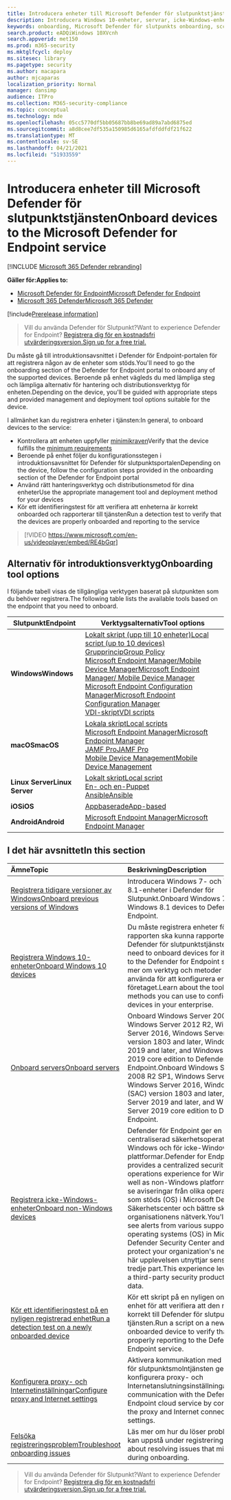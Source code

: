 ```yaml
---
title: Introducera enheter till Microsoft Defender för slutpunktstjänsten
description: Introducera Windows 10-enheter, servrar, icke-Windows-enheter och lär dig hur du kör ett identifieringstest.
keywords: onboarding, Microsoft Defender för slutpunkts onboarding, sccm, grupprincip, mdm, lokalt skript, identifieringstest
search.product: eADQiWindows 10XVcnh
search.appverid: met150
ms.prod: m365-security
ms.mktglfcycl: deploy
ms.sitesec: library
ms.pagetype: security
ms.author: macapara
author: mjcaparas
localization_priority: Normal
manager: dansimp
audience: ITPro
ms.collection: M365-security-compliance
ms.topic: conceptual
ms.technology: mde
ms.openlocfilehash: 05cc5770df5bb05687bb8be69ad89a7abd6875ed
ms.sourcegitcommit: a8d8cee7df535a150985d6165afdfddfdf21f622
ms.translationtype: MT
ms.contentlocale: sv-SE
ms.lasthandoff: 04/21/2021
ms.locfileid: "51933559"
---
```

# <a name="onboard-devices-to-the-microsoft-defender-for-endpoint-service"></a><span data-ttu-id="11f73-104">Introducera enheter till Microsoft Defender för slutpunktstjänsten</span><span class="sxs-lookup"><span data-stu-id="11f73-104">Onboard devices to the Microsoft Defender for Endpoint service</span></span>

[!INCLUDE [Microsoft 365 Defender rebranding](../../includes/microsoft-defender.md)]

<span data-ttu-id="11f73-105">**Gäller för:**</span><span class="sxs-lookup"><span data-stu-id="11f73-105">**Applies to:**</span></span>
- [<span data-ttu-id="11f73-106">Microsoft Defender för Endpoint</span><span class="sxs-lookup"><span data-stu-id="11f73-106">Microsoft Defender for Endpoint</span></span>](https://go.microsoft.com/fwlink/p/?linkid=2154037)
- [<span data-ttu-id="11f73-107">Microsoft 365 Defender</span><span class="sxs-lookup"><span data-stu-id="11f73-107">Microsoft 365 Defender</span></span>](https://go.microsoft.com/fwlink/?linkid=2118804)

[!include[Prerelease information](../../includes/prerelease.md)]

><span data-ttu-id="11f73-108">Vill du använda Defender för Slutpunkt?</span><span class="sxs-lookup"><span data-stu-id="11f73-108">Want to experience Defender for Endpoint?</span></span> [<span data-ttu-id="11f73-109">Registrera dig för en kostnadsfri utvärderingsversion.</span><span class="sxs-lookup"><span data-stu-id="11f73-109">Sign up for a free trial.</span></span>](https://www.microsoft.com/microsoft-365/windows/microsoft-defender-atp?ocid=docs-wdatp-onboardconfigure-abovefoldlink)

<span data-ttu-id="11f73-110">Du måste gå till introduktionsavsnittet i Defender för Endpoint-portalen för att registrera någon av de enheter som stöds.</span><span class="sxs-lookup"><span data-stu-id="11f73-110">You'll need to go the onboarding section of the Defender for Endpoint portal to onboard any of the supported devices.</span></span> <span data-ttu-id="11f73-111">Beroende på enhet vägleds du med lämpliga steg och lämpliga alternativ för hantering och distributionsverktyg för enheten.</span><span class="sxs-lookup"><span data-stu-id="11f73-111">Depending on the device, you'll be guided with appropriate steps and provided management and deployment tool options suitable for the device.</span></span> 

<span data-ttu-id="11f73-112">I allmänhet kan du registrera enheter i tjänsten:</span><span class="sxs-lookup"><span data-stu-id="11f73-112">In general, to onboard devices to the service:</span></span>

- <span data-ttu-id="11f73-113">Kontrollera att enheten uppfyller [minimikraven](minimum-requirements.md)</span><span class="sxs-lookup"><span data-stu-id="11f73-113">Verify that the device fulfills the [minimum requirements](minimum-requirements.md)</span></span>
- <span data-ttu-id="11f73-114">Beroende på enhet följer du konfigurationsstegen i introduktionsavsnittet för Defender för slutpunktsportalen</span><span class="sxs-lookup"><span data-stu-id="11f73-114">Depending on the device, follow the configuration steps provided in the onboarding section of the Defender for Endpoint portal</span></span>
- <span data-ttu-id="11f73-115">Använd rätt hanteringsverktyg och distributionsmetod för dina enheter</span><span class="sxs-lookup"><span data-stu-id="11f73-115">Use the appropriate management tool and deployment method for your devices</span></span>
- <span data-ttu-id="11f73-116">Kör ett identifieringstest för att verifiera att enheterna är korrekt onboarded och rapporterar till tjänsten</span><span class="sxs-lookup"><span data-stu-id="11f73-116">Run a detection test to verify that the devices are properly onboarded and reporting to the service</span></span>

>[!VIDEO https://www.microsoft.com/en-us/videoplayer/embed/RE4bGqr]

## <a name="onboarding-tool-options"></a><span data-ttu-id="11f73-117">Alternativ för introduktionsverktyg</span><span class="sxs-lookup"><span data-stu-id="11f73-117">Onboarding tool options</span></span>
<span data-ttu-id="11f73-118">I följande tabell visas de tillgängliga verktygen baserat på slutpunkten som du behöver registrera.</span><span class="sxs-lookup"><span data-stu-id="11f73-118">The following table lists the available tools based on the endpoint that you need to onboard.</span></span>

| <span data-ttu-id="11f73-119">Slutpunkt</span><span class="sxs-lookup"><span data-stu-id="11f73-119">Endpoint</span></span>     | <span data-ttu-id="11f73-120">Verktygsalternativ</span><span class="sxs-lookup"><span data-stu-id="11f73-120">Tool options</span></span>                       |
|--------------|------------------------------------------|
| <span data-ttu-id="11f73-121">**Windows**</span><span class="sxs-lookup"><span data-stu-id="11f73-121">**Windows**</span></span>  |  [<span data-ttu-id="11f73-122">Lokalt skript (upp till 10 enheter)</span><span class="sxs-lookup"><span data-stu-id="11f73-122">Local script (up to 10 devices)</span></span>](configure-endpoints-script.md) <br>  [<span data-ttu-id="11f73-123">Grupprincip</span><span class="sxs-lookup"><span data-stu-id="11f73-123">Group Policy</span></span>](configure-endpoints-gp.md) <br>  [<span data-ttu-id="11f73-124">Microsoft Endpoint Manager/Mobile Device Manager</span><span class="sxs-lookup"><span data-stu-id="11f73-124">Microsoft Endpoint Manager/ Mobile Device Manager</span></span>](configure-endpoints-mdm.md) <br>   [<span data-ttu-id="11f73-125">Microsoft Endpoint Configuration Manager</span><span class="sxs-lookup"><span data-stu-id="11f73-125">Microsoft Endpoint Configuration Manager</span></span>](configure-endpoints-sccm.md) <br> [<span data-ttu-id="11f73-126">VDI-skript</span><span class="sxs-lookup"><span data-stu-id="11f73-126">VDI scripts</span></span>](configure-endpoints-vdi.md)   |
| <span data-ttu-id="11f73-127">**macOS**</span><span class="sxs-lookup"><span data-stu-id="11f73-127">**macOS**</span></span>    | [<span data-ttu-id="11f73-128">Lokala skript</span><span class="sxs-lookup"><span data-stu-id="11f73-128">Local scripts</span></span>](mac-install-manually.md) <br> [<span data-ttu-id="11f73-129">Microsoft Endpoint Manager</span><span class="sxs-lookup"><span data-stu-id="11f73-129">Microsoft Endpoint Manager</span></span>](mac-install-with-intune.md) <br> [<span data-ttu-id="11f73-130">JAMF Pro</span><span class="sxs-lookup"><span data-stu-id="11f73-130">JAMF Pro</span></span>](mac-install-with-jamf.md) <br> [<span data-ttu-id="11f73-131">Mobile Device Management</span><span class="sxs-lookup"><span data-stu-id="11f73-131">Mobile Device Management</span></span>](mac-install-with-other-mdm.md) |
| <span data-ttu-id="11f73-132">**Linux Server**</span><span class="sxs-lookup"><span data-stu-id="11f73-132">**Linux Server**</span></span> | [<span data-ttu-id="11f73-133">Lokalt skript</span><span class="sxs-lookup"><span data-stu-id="11f73-133">Local script</span></span>](linux-install-manually.md) <br> [<span data-ttu-id="11f73-134">En- och en-</span><span class="sxs-lookup"><span data-stu-id="11f73-134">Puppet</span></span>](linux-install-with-puppet.md) <br> [<span data-ttu-id="11f73-135">Ansible</span><span class="sxs-lookup"><span data-stu-id="11f73-135">Ansible</span></span>](linux-install-with-ansible.md)|
| <span data-ttu-id="11f73-136">**iOS**</span><span class="sxs-lookup"><span data-stu-id="11f73-136">**iOS**</span></span>      | [<span data-ttu-id="11f73-137">Appbaserade</span><span class="sxs-lookup"><span data-stu-id="11f73-137">App-based</span></span>](ios-install.md)                                |
| <span data-ttu-id="11f73-138">**Android**</span><span class="sxs-lookup"><span data-stu-id="11f73-138">**Android**</span></span>  | [<span data-ttu-id="11f73-139">Microsoft Endpoint Manager</span><span class="sxs-lookup"><span data-stu-id="11f73-139">Microsoft Endpoint Manager</span></span>](android-intune.md)               | 




## <a name="in-this-section"></a><span data-ttu-id="11f73-140">I det här avsnittet</span><span class="sxs-lookup"><span data-stu-id="11f73-140">In this section</span></span>
<span data-ttu-id="11f73-141">Ämne</span><span class="sxs-lookup"><span data-stu-id="11f73-141">Topic</span></span> | <span data-ttu-id="11f73-142">Beskrivning</span><span class="sxs-lookup"><span data-stu-id="11f73-142">Description</span></span>
:---|:---
[<span data-ttu-id="11f73-143">Registrera tidigare versioner av Windows</span><span class="sxs-lookup"><span data-stu-id="11f73-143">Onboard previous versions of Windows</span></span>](onboard-downlevel.md)| <span data-ttu-id="11f73-144">Introducera Windows 7- och Windows 8.1-enheter i Defender för Slutpunkt.</span><span class="sxs-lookup"><span data-stu-id="11f73-144">Onboard Windows 7 and Windows 8.1 devices to Defender for Endpoint.</span></span> 
[<span data-ttu-id="11f73-145">Registrera Windows 10-enheter</span><span class="sxs-lookup"><span data-stu-id="11f73-145">Onboard Windows 10 devices</span></span>](configure-endpoints.md) | <span data-ttu-id="11f73-146">Du måste registrera enheter för att rapporten ska kunna rapportera till Defender för slutpunktstjänsten.</span><span class="sxs-lookup"><span data-stu-id="11f73-146">You'll need to onboard devices for it to report to the Defender for Endpoint service.</span></span> <span data-ttu-id="11f73-147">Läs mer om verktyg och metoder som du kan använda för att konfigurera enheter i företaget.</span><span class="sxs-lookup"><span data-stu-id="11f73-147">Learn about the tools and methods you can use to configure devices in your enterprise.</span></span>
[<span data-ttu-id="11f73-148">Onboard servers</span><span class="sxs-lookup"><span data-stu-id="11f73-148">Onboard servers</span></span>](configure-server-endpoints.md) |  <span data-ttu-id="11f73-149">Onboard Windows Server 2008 R2 SP1, Windows Server 2012 R2, Windows Server 2016, Windows Server (SACK) version 1803 and later, Windows Server 2019 and later, and Windows Server 2019 core edition to Defender for Endpoint.</span><span class="sxs-lookup"><span data-stu-id="11f73-149">Onboard Windows Server 2008 R2 SP1, Windows Server 2012 R2, Windows Server 2016, Windows Server (SAC) version 1803 and later, Windows Server 2019 and later, and Windows Server 2019 core edition to Defender for Endpoint.</span></span>
[<span data-ttu-id="11f73-150">Registrera icke-Windows-enheter</span><span class="sxs-lookup"><span data-stu-id="11f73-150">Onboard non-Windows devices</span></span>](configure-endpoints-non-windows.md) | <span data-ttu-id="11f73-151">Defender för Endpoint ger en centraliserad säkerhetsoperationer för Windows och för icke-Windows-plattformar.</span><span class="sxs-lookup"><span data-stu-id="11f73-151">Defender for Endpoint provides a centralized security operations experience for Windows as well as non-Windows platforms.</span></span> <span data-ttu-id="11f73-152">Du kan se aviseringar från olika operativsystem som stöds (OS) i Microsoft Defender Säkerhetscenter och bättre skydda organisationens nätverk.</span><span class="sxs-lookup"><span data-stu-id="11f73-152">You'll be able to see alerts from various supported operating systems (OS) in Microsoft Defender Security Center and better protect your organization's network.</span></span> <span data-ttu-id="11f73-153">Den här upplevelsen utnyttjar sensordata från tredje part.</span><span class="sxs-lookup"><span data-stu-id="11f73-153">This experience leverages on a third-party security products' sensor data.</span></span> 
[<span data-ttu-id="11f73-154">Kör ett identifieringstest på en nyligen registrerad enhet</span><span class="sxs-lookup"><span data-stu-id="11f73-154">Run a detection test on a newly onboarded device</span></span>](run-detection-test.md) | <span data-ttu-id="11f73-155">Kör ett skript på en nyligen onboarded-enhet för att verifiera att den rapporterar korrekt till Defender för slutpunkt-tjänsten.</span><span class="sxs-lookup"><span data-stu-id="11f73-155">Run a script on a newly onboarded device to verify that it is properly reporting to the Defender for Endpoint service.</span></span>
[<span data-ttu-id="11f73-156">Konfigurera proxy- och Internetinställningar</span><span class="sxs-lookup"><span data-stu-id="11f73-156">Configure proxy and Internet settings</span></span>](configure-proxy-internet.md)| <span data-ttu-id="11f73-157">Aktivera kommunikation med Defender för slutpunktsmolntjänsten genom att konfigurera proxy- och Internetanslutningsinställningarna.</span><span class="sxs-lookup"><span data-stu-id="11f73-157">Enable communication with the Defender for Endpoint cloud service by configuring the proxy and Internet connectivity settings.</span></span>
[<span data-ttu-id="11f73-158">Felsöka registreringsproblem</span><span class="sxs-lookup"><span data-stu-id="11f73-158">Troubleshoot onboarding issues</span></span>](troubleshoot-onboarding.md) | <span data-ttu-id="11f73-159">Läs mer om hur du löser problem som kan uppstå under registrering.</span><span class="sxs-lookup"><span data-stu-id="11f73-159">Learn about resolving issues that might arise during onboarding.</span></span>

><span data-ttu-id="11f73-160">Vill du använda Defender för Slutpunkt?</span><span class="sxs-lookup"><span data-stu-id="11f73-160">Want to experience Defender for Endpoint?</span></span> [<span data-ttu-id="11f73-161">Registrera dig för en kostnadsfri utvärderingsversion.</span><span class="sxs-lookup"><span data-stu-id="11f73-161">Sign up for a free trial.</span></span>](https://www.microsoft.com/microsoft-365/windows/microsoft-defender-atp?ocid=docs-wdatp-onboardconfigure-belowfoldlink)
